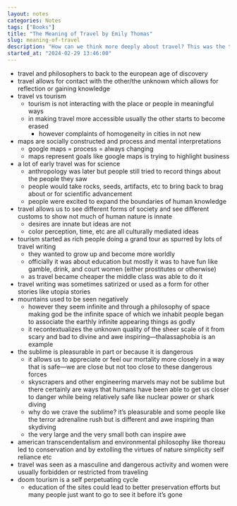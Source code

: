 ```yaml
---
layout: notes
categories: Notes
tags: ["Books"]
title: "The Meaning of Travel by Emily Thomas"
slug: meaning-of-travel
description: "How can we think more deeply about travel? This was the thought that inspired Emily Thomas to journey into the philosophy of travel, to explore the places where philosophy and travel intersect."
started_at: "2024-02-29 13:46:00"
---
```


* travel and philosophers to back to the european age of discovery
* travel allows for contact with the other/the unknown which allows for reflection or gaining knowledge
* travel vs tourism
    * tourism is not interacting with the place or people in meaningful ways
    * in making travel more accessible usually the other starts to become erased
        * however complaints of homogeneity in cities in not new
* maps are socially constructed and process and mental interpretations
    * google maps = process = always changing
    * maps represent goals like google maps is trying to highlight business
* a lot of early travel was for science
    * anthropology was later but people still tried to record things about the people they saw
    * people would take rocks, seeds, artifacts, etc to bring back to brag about or for scientific advancement
    * people were excited to expand the boundaries of human knowledge 
* travel allows us to see different forms of society and see different customs to show not much of human nature is innate
    * desires are innate but ideas are not
    * color perception, time, etc are all culturally mediated ideas 
* tourism started as rich people doing a grand tour as spurred by lots of travel writing
    * they wanted to grow up and become more worldly
    * officially it was about education but mostly it was to have fun like gamble, drink, and court women (either prostitutes or otherwise)
    * as travel became cheaper the middle class was able to do it 
* travel writing was sometimes satirized or used as a form for other stories like utopia stories
* mountains used to be seen negatively
    * however they seem infinite and through a philosophy of space making god be the infinite space of which we inhabit people began to associate the earthly infinite appearing things as godly 
    * it recontextualizes the unknown quality of the sheer scale of it from scary and bad to divine and awe inspiring—thalassaphobia is an example  
* the sublime is pleasurable in part or because it is dangerous
    * it allows us to appreciate or feel our mortality more closely in a way that is safe—we are close but not too close to these dangerous forces
    * skyscrapers and other engineering marvels may not be sublime but there certainly are ways that humans have been able to get us closer to danger while being relatively safe like nuclear power or shark diving
    * why do we crave the sublime? it’s pleasurable and some people like the terror adrenaline rush but is different and awe inspiring than skydiving 
    * the very large and the very small both can inspire awe
* american transcendentalism and environmental philosophy like thoreau led to conservation and by extolling the virtues of nature simplicity self reliance etc
* travel was seen as a masculine and dangerous activity and women were usually forbidden or restricted from traveling
* doom tourism is a self perpetuating cycle
    * education of the sites could lead to better preservation efforts but many people just want to go to see it before it’s gone

